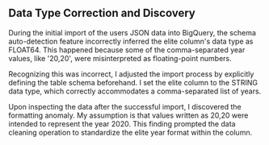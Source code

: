 ## Data Type Correction and Discovery
During the initial import of the users JSON data into BigQuery, the schema auto-detection feature incorrectly inferred the elite column's data type as FLOAT64. This happened because some of the comma-separated year values, like '20,20', were misinterpreted as floating-point numbers.

Recognizing this was incorrect, I adjusted the import process by explicitly defining the table schema beforehand. I set the elite column to the STRING data type, which correctly accommodates a comma-separated list of years.

Upon inspecting the data after the successful import, I discovered the formatting anomaly. My assumption is that values written as 20,20 were intended to represent the year 2020. This finding prompted the data cleaning operation to standardize the elite year format within the column.
